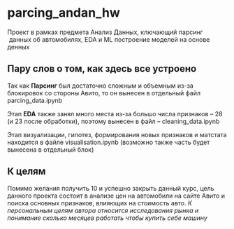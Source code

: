 # parcing_andan_hw
Проект в рамках предмета Анализ Данных, ключающий парсинг  данных об автомобилях,  EDA и ML построение моделей на основе денных

## Пару слов о том, как здесь все устроено
Так как **Парсинг** был достаточно сложным и объемным из-за блокировок со стороны Авито, то он вынесен в отдельный файл parcing_data.ipynb

Этап **EDA** также занял много места из-за большо числа признаков – 28 (и 23 после обработки), поэтому вынесен в файл – cleaning_data.ipynb

Этап визуализации, гипотез, формирования новых признаков и матстата находится в файле visualisation.ipynb (возможно также часть будет вынесена в отдельный блок)

## К целям
Помимо желания получить 10 и успешно закрыть данный курс, цель данного проекта состоит в анализе цен на автомобили на сайте Авито и поиска основных признаков, влияющих на стоимость авто. 
*К персональным целям автора относится исследования рынка и понимание сколько месяцев работать чтобы купить себе машину*